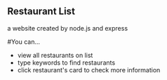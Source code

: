 ## Restaurant List
a website created by node.js and express

#You can...
- view all restaurants on list
- type keywords to find restaurants
- click restaurant's card to check more information
